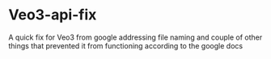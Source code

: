 # Veo3-api-fix
A quick fix for Veo3 from google addressing file naming and couple of other things that prevented it from functioning according to the google docs
